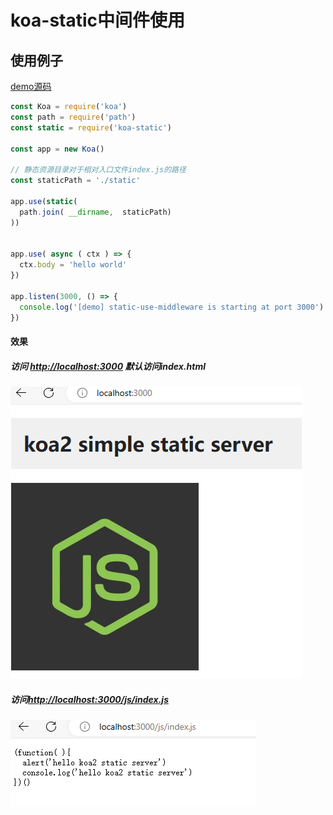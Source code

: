 # koa-static中间件使用

## 使用例子
[demo源码](./example/koa-static/index.js)

```js
const Koa = require('koa')
const path = require('path')
const static = require('koa-static')

const app = new Koa()

// 静态资源目录对于相对入口文件index.js的路径
const staticPath = './static'

app.use(static(
  path.join( __dirname,  staticPath)
))


app.use( async ( ctx ) => {
  ctx.body = 'hello world'
})

app.listen(3000, () => {
  console.log('[demo] static-use-middleware is starting at port 3000')
})

```

#### 效果

##### 访问 [http://localhost:3000](http://localhost:3000) 默认访问index.html
![](./image/koa-static-01.png)

##### 访问[http://localhost:3000/js/index.js](http://localhost:3000/index.html)
![](./image/koa-static-02.png)


